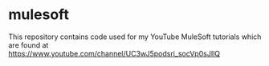 # mulesoft
This repository contains code used for my YouTube MuleSoft tutorials which are found at https://www.youtube.com/channel/UC3wJ5podsri_socVp0sJIlQ
